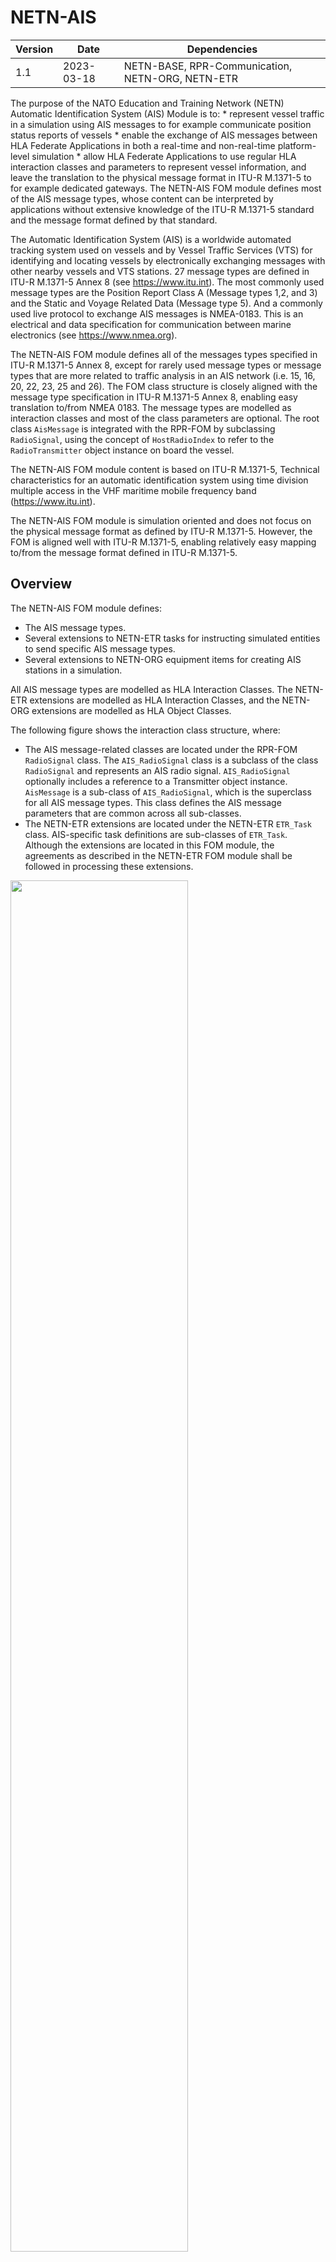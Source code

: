 # NETN-AIS

|Version| Date| Dependencies|
|---|---|---|
|1.1|2023-03-18|NETN-BASE, RPR-Communication, NETN-ORG, NETN-ETR|

The purpose of the NATO Education and Training Network (NETN) Automatic Identification System (AIS) Module is to:   * represent vessel traffic in a simulation using AIS messages to for example communicate position status reports of vessels  * enable the exchange of AIS messages between HLA Federate Applications in both a real-time and non-real-time platform-level simulation  * allow HLA Federate Applications to use regular HLA interaction classes and parameters to represent vessel information, and leave the translation to the physical message format in ITU-R M.1371-5 to for example dedicated gateways.   The NETN-AIS FOM module defines most of the AIS message types, whose content can be interpreted by applications without extensive knowledge of the ITU-R M.1371-5 standard and the message format defined by that standard. 

The Automatic Identification System (AIS) is a worldwide automated tracking system used on vessels and by Vessel Traffic Services (VTS) for identifying and locating vessels by electronically exchanging messages with other nearby vessels and VTS stations. 27 message types are defined in ITU-R M.1371-5 Annex 8 (see https://www.itu.int). The most commonly used message types are the Position Report Class A (Message types 1,2, and 3) and the Static and Voyage Related Data (Message type 5). And a commonly used live protocol to exchange AIS messages is NMEA-0183. This is an electrical and data specification for communication between marine electronics (see https://www.nmea.org).

The NETN-AIS FOM module defines all of the messages types specified in ITU-R M.1371-5 Annex 8, except for rarely used message types or message types that are more related to traffic analysis in an AIS network (i.e. 15, 16, 20, 22, 23, 25 and 26). The FOM class structure is closely aligned with the message type specification in ITU-R M.1371-5 Annex 8, enabling easy translation to/from NMEA 0183. The message types are modelled as interaction classes and most of the class parameters are optional. The root class `AisMessage` is integrated with the RPR-FOM by subclassing `RadioSignal`, using the concept of `HostRadioIndex` to refer to the `RadioTransmitter` object instance on board the vessel.

The NETN-AIS FOM module content is based on ITU-R M.1371-5, Technical characteristics for an automatic identification system using time division multiple access in the VHF maritime mobile frequency band (https://www.itu.int).

The NETN-AIS FOM module is simulation oriented and does not focus on the physical message format as defined by ITU-R M.1371-5. However, the FOM is aligned well with ITU-R M.1371-5, enabling relatively easy mapping to/from the message format defined in ITU-R M.1371-5.

## Overview

The NETN-AIS FOM module defines:

- The AIS message types.
- Several extensions to NETN-ETR tasks for instructing simulated entities to send specific AIS message types.
- Several extensions to NETN-ORG equipment items for creating AIS stations in a simulation.

All AIS message types are modelled as HLA Interaction Classes. The NETN-ETR extensions are modelled as HLA Interaction Classes, and the NETN-ORG extensions are modelled as HLA Object Classes.

The following figure shows the interaction class structure, where: 

- The AIS message-related classes are located under the RPR-FOM `RadioSignal` class. The `AIS_RadioSignal` class is a subclass of the class `RadioSignal` and represents an AIS radio signal. `AIS_RadioSignal` optionally includes a reference to a Transmitter object instance. `AisMessage` is a sub-class of `AIS_RadioSignal`, which is the superclass for all AIS message types. This class defines the AIS message parameters that are common across all sub-classes.
- The NETN-ETR extensions are located under the  NETN-ETR `ETR_Task` class. AIS-specific task definitions are sub-classes of `ETR_Task`. Although the extensions are located in this FOM module, the agreements as described in the NETN-ETR FOM module shall be followed in processing these extensions.

<img src="./images/NETN-AIS Interaction Class Tree.png" width="75%"/>

Figure: Interaction Class Structure

The following figure shows the object class structure, where:

- The NETN-ORG extensions are located under the NETN-ORG `EquipmentItem` class. These extensions provide additional information for creating AIS stations in a simulation. The agreements, as described in the NETN-ORG FOM module, shall be followed in processing these extensions.

<img src="./images/NETN-AIS Object Class Tree.png" width="75%"/>

### AIS message types

The modelled AIS message types are:

| Message type | Description |
| ------------ | ------------------------------------------------------------ |
| 1 | **Position Report Class A**. Message type for a scheduled position report; Class A shipborne mobile equipment. This message transmits information about the navigation of a ship: Longitude and latitude, time, heading, speed, ships navigation status, e.g. under power, at anchor. This message is transmitted every 2 to 10 seconds while underway, and every 3 minutes while at anchor. |
| 2 | Idem. |
| 3 | Idem. |
| 4 | **Base Station Report**. This message is to be used by fixed-location base stations to report a position and time reference periodically. |
| 5 | **Static and Voyage Related Data**. This message type is transmitted every 6 minutes and should only be used by Class A shipborne and SAR aircraft AIS stations when reporting static or voyage related data. |
| 6 | **Binary Addressed Message**. This message type is an addressed point-to-point message with an unspecified binary payload. |
| 7 | **Binary Acknowledge**. This message type is a receipt acknowledgement to the senders of a previous message of Message Type 6. Total length varies depending on the number of destination MMSIs included (1..4). |
| 8 | **Binary Broadcast Message**. This message type is a broadcast message with a binary payload. |
| 9 | **Standard SAR Aircraft Position Report**. Tracking information for search-and-rescue aircraft. |
| 10 | **UTC/Date Inquiry**. Request for UTC/Date information from an AIS base station. |
| 11 | **UTC/Date Response**. Identical to Message Type 4, with the semantics of a response to an inquiry. This message type is only transmitted from a mobile station as a result of a UTC request message (Message Type 10). |
| 12 | **Addressed Safety-Related Message**. This is a point-to-point text message. The payload is interpreted as a six-bit text. |
| 13 | **Safety-Related Acknowledgement**. This message type is a receipt acknowledgement to senders of previous messages of Message Type 12. |
| 14 | **Safety-Related Broadcast Message**. This is a broadcast text message. The payload is interpreted as a six-bit text. |
| 17 | **DGNSS Broadcast Binary Message**. This message type is used to broadcast differential corrections for GPS. The data in the payload is intended to be passed directly to GPS receivers capable of accepting such corrections. |
| 18 | **Standard Class B CS Position Report**. A less detailed report than message types 1-3 for vessels using Class B transmitters. The navigational status and rate of turn is not included in this message type. |
| 19 | **Extended Class B CS Position Report**. A slightly more detailed report than Message Type 18 for vessels using Class B transmitters. The navigational status and rate of turn is not included in this message type. The fields are as defined in the common navigation block and the Message Type 5 message. |
| 21 | **Aid-to-Navigation Report**. Identification and location message to be emitted by aids to navigation such as buoys and lighthouses. |
| 24 | **Static Data Report**. The equivalent of Message Type 5 for ships using Class B equipment. They are also used to associate an MMSI with a name on either class A or class B equipment. This message type may be in part A or part B format. According to the standard, parts A and B are expected to be broadcast in adjacent pairs. |
| 27 | **Long Range AIS Broadcast message**. This message type is primarily intended for long-range detection of AIS Class A equipped vessels (typically by satellite). This message has similar content to Messages 1, 2 and 3, but the total number of bits is compressed to allow for increased propagation delays associated with long-range detection. |

### NETN-ETR extensions

The NETN-ETR `ETR_Task` extensions are summarized in the following table. These extensions may be useful in SAR vignettes, for example.

| Name | Semantics |
| --- | --- |
| SendSafetyRelatedMessage | Tasks entity (the source) to send a safety related message (AIS message type 12) to another entity (the destination). Both source and destination must represent an AIS station (vessel, SAR aircraft, etc). |
| SendSafetyRelatedBroadcastMessage | Tasks entity (the source) to send a safety related broadcast message (AIS message type 14). The source must represent an AIS station (vessel, SAR aircraft, etc). |

### NETN-ORG extensions

The NETN-ORG `EquipmentItem` extensions are summarized in the following table.

|Name|Semantics|
|---|---|
|AisEquipmentItem|This class defines additional attributes for AIS equipment. Depending on the kind of AIS equipment, further attributes are added in sub-classes.|
|AisEquipmentItem.Vessel|This class defines additional attributes for vessel equipment.|
|AisEquipmentItem.SARaircraft|This class defines additional attributes for SAR aircraft equipment.|
|AisEquipmentItem.Basestation|This class defines additional attributes for basestation equipment.|
|AisEquipmentItem.AidToNavigation|This class defines additional attributes for aid to navigation (ATON) equipment.|

The `AisEquipmentItem` defines, amongst others, the `RadioSystemType` of the AIS station. The `RadioSystemType` should be used by the federate to initialize the `RadioTransmitter` object instance. Entity type values that may be used for the `RadioSystemType` are:

- `7.3.0.37.0.0.0` for a default AIS transmitter that relates to the AIS station modelled
- `7.3.0.37.1.0.0` for a class A transmitter
- `7.3.0.37.2.0.0` for a class B/SO (Self-Organizing) transmitter
- `7.3.0.37.3.0.0` for a class B/CS (Carrier-Sense) transmitter

See Radio Kind in the SISO Enumerations, [UID 22] for categories. By adding a subcategory (i.e. `1`,`2`, etc., not defined in the SISO Enumerations), it is possible to identify the specific type of transmitter, namely class A, B/SO, or B/CS in this example. These non-standard subcategory values should be defined as part of the federation agreements. The country code value `0` in this example should be replaced by the appropriate value.

## AisMessage class parameters

### Optional and required parameters

Many of the `AisMessage` class parameters are optional. For each optional parameter, a default value is defined that can be assumed by the receiving HLA federate if no parameter value is provided.

For example, to transmit a **Position Report Class A** message, only the following parameters are required:

|Parameter|Semantics|
|---|---|
|MessageId|Required. Message type identifier.|
|UserId|Required. The message is from the vessel identified by this MMSI.|

All other parameters are optional. However, to include a minimum amount of navigation data in the message and make the message useful, the following parameters should also be provided:

|Parameter|Semantics|
|---|---|
|Position|Optional (Default: not available). AIS (Lat,Lon) position.|
|UTCtime|Optional (Default: not available). Time of report.|

Other parameters include the true heading, course, rate of turn, etc. These are all optional but can be provided when available.

Note that the AIS position in the NETN-AIS FOM module is defined as a `GeodeticLocation` datatype. This is different from ITU-R M.1371-5, where Longitude and Latitude are represented in 1/10 000 min and stored in a 28 and 27-bit field, respectively. The purpose of this FOM module is to not bother the user with the message format in ITU-R M.1371-5, but rather let the user focus on the information that is exchanged in the simulation. The physical message format is not a concern of this FOM module. However, the class and parameter structure is such that the mapping between the NETN-AIS FOM and ITU-R M.1371-5 is straightforward.

### Six-bit ASCII character string datatype

Several parameters are typed as six-bit character strings—for example, vessel name and callsign. The parameter data type of a six-bit character string is `HLAASCIIstring`, and the following table shows the ASCII character to be used for each six-bit character.

| six-bit | dec | char | six-bit | dec | char | six-bit | dec | char | six-bit | dec | char |
| ------ | ---- | ---- | ------ | ---- | ---- | ------ | ---- | ---- | ------ | ---- | ---- |
| 000000 | 0 | "@" | 010000 | 16 | "P" | 100000 | 32 | " " | 110000 | 48 | "0" |
| 000001 | 1 | "A" | 010001 | 17 | "Q" | 100001 | 33 | "!" | 110001 | 49 | "1" |
| 000010 | 2 | "B" | 010010 | 18 | "R" | 100010 | 34 | """ | 110010 | 50 | "2" |
| 000011 | 3 | "C" | 010011 | 19 | "S" | 100011 | 35 | "\#" | 110011 | 51 | "3" |
| 000100 | 4 | "D" | 010100 | 20 | "T" | 100100 | 36 | "$" | 110100 | 52 | "4" |
| 000101 | 5 | "E" | 010101 | 21 | "U" | 100101 | 37 | "%" | 110101 | 53 | "5" |
| 000110 | 6 | "F" | 010110 | 22 | "V" | 100110 | 38 | "&" | 110110 | 54 | "6" |
| 000111 | 7 | "G" | 010111 | 23 | "W" | 100111 | 39 | "\'" | 110111 | 55 | "7" |
| 001000 | 8 | "H" | 011000 | 24 | "X" | 101000 | 40 | "(" | 111000 | 56 | "8" |
| 001001 | 9 | "I" | 011001 | 25 | "Y" | 101001 | 41 | ")" | 111001 | 56 | "9" |
| 001010 | 10 | "J" | 011010 | 26 | "Z" | 101010 | 42 | "\*" | 111010 | 58 | ":" |
| 001011 | 11 | "K" | 011011 | 27 | "[" | 101011 | 43 | "\+" | 111011 | 59 | ";" |
| 001100 | 12 | "L" | 011100 | 28 | "\" | 101100 | 44 | "," | 111100 | 60 | "<" |
| 001101 | 13 | "M" | 011101 | 29 | "]" | 101101 | 45 | "-" | 111101 | 61 | "=" |
| 001110 | 14 | "N" | 011110 | 30 | "\^" | 101110 | 46 | "." | 111110 | 62 | ">" |
| 001111 | 15 | "O" | 011111 | 31 | "\_" | 101111 | 47 | "/" | 111111 | 63 | "?" |

### EpochTimeSecInt64 datatype

Time is represented as `EpochTimeSecInt64`. This value represents the number of simulation seconds since the Epoch, 1 Jan 1970. In most messages, the time is related to an AIS position update in an AIS message type.

## RadioTransmitter

Optionally an AIS Radio Signal can be associated with a `RadioTransmitter` object instance. The non-optional attributes of the `RadioTransmitter` object instance may be assigned the following values:

| Attribute | Semantics | Value |
| --- | --- | --- |
| Frequency | Center frequency of the radio transmissions, specified in Herz. | `162000000` Hz |
| FrequencyBandwidth | Bandpass of the radio transmissions, specified in Hertz. | `25000` Hz |
| RadioIndex | Specifies the identification number for each radio on a given host. This value shall not change during simulation execution. | Per agreement. If the `RadioTransmitter` is the only radio for the vessel, the index `0` should be used. |
| RadioSystemType | Entity type of the radio transmitter: Kind, Domain, Country, Category. This value shall not change during simulation execution. Note that no further refinement of the type (subcategory etc.) is defined. The country value `0` should be replaced by the actual value. | `7.3.0.37` |
| TransmittedPower | The average power being transmitted in units of decibel-milliwatts. | `12.5` watt for class A (`41` dBm), `5` watt for class B/SO (`37` dBm), and `2` watt for class B/CS (`33` dBm). |
| TransmitterOperationalStatus | On/Off state of the transmitter as an enumeration. | `Off`, `OnButNotTransmitting` or `OnAndTransmitting` |
| WorldLocation | Location of the antenna in world coordinates. | The vessel position. |

## Entity marking and callsign

As a best practice, the vessel callsign (a seven (7) six-bit character string) should be based on (a) the `Callsign` attribute of the `NETN_SurfaceVessel` class or (b) the `Marking` attribute of the `SurfaceVessel` class, depending on what class is used. The size of these attributes is, however, different, as summarized in the following table:

| Attribute | Datatype | Size |
| --- | --- | --- |
| BaseEntity. PhysicalEntity. Platform. SurfaceVessel. NETN_SurfaceVessel. Callsign | ` HLAunicodeString ` | Unlimited |
| BaseEntity. PhysicalEntity. Platform. SurfaceVessel. Marking | `MarkingStruct` | 11 Octets |

When defining values for entity marking or callsign, the limitation for the vessel callsign should be taken into account.

## NETN-ORG MSDL extension

The MSDL schema has been extended with an AIS schema to persist the AIS-related ORBAT data in a file, together with the rest of the ORBAT data. The AIS schema is located in this repository, and the MSDL schema is located in the NETN-ORG repository. For more information about the MSDL schema and extensions, see the NETN-ORG repository.


## Object Classes

Note that inherited and dependency parameters are not explicitly listed for each interaction class below. Only parameters defined in this FOM Module are listed. 

<img src="./images/objectclasses.png">


### AisEquipmentItem

This class defines additional attributes for AIS equipment. Depending on the kind of AIS equipment, further attributes are added in sub-classes.
    
|Attribute|Datatype|Semantics|
|---|---|---|
|MMSI|MMSIType|Optional. The MMSI number (Maritime Mobile Service Identity) of the AIS station.  If the value is not provided then the subscribing federate that is responsible for the modelling of the AIS station shall generate a value. Note that the value of each AIS station must be  unique across all AIS stations in the simulation. Reuse of MMSI numbers if not advised since some systems may retain dead tracks for some time.|
|RadioSystemType|EntityTypeStruct|Optional. The type of transmitter. If the value is not provided then the subscribing federate that is responsible for the modelling of the AIS station shall determine the type of transmitter.|
|TransmitterStatus|TransmitterOperationalStatusEnum8|Optional. The initial status of the AIS Transmitter(s) of the AIS station. If the value is not provided then the value shall be assumed to be ON.|
### Vessel

This class defines additional attributes for vessel equipment.
    
|Attribute|Datatype|Semantics|
|---|---|---|
|IMO|IMOType|Optional. The International Maritime Organization (IMO) number to identify the vessel. If the value is not provided then the subscribing federate that is responsible for the modelling of the vessel shall generate a value.|
### SARaircraft

This class defines additional attributes for SAR aircraft equipment.
### Basestation

This class defines additional attributes for basestation equipment.
### AidToNavigation

This class defines additional attributes for aid to navigation (ATON) equipment.

## Interaction Classes

Note that inherited and dependency parameters are not explicitly listed for each interaction class below. Only parameters defined in this FOM Module are listed. 

<img src="./images/interactionclasses.png">



### AIS_RadioSignal

This is the root interaction class for all AIS messages. The interaction class contains a reference to the embedded system that represents the AIS transmitter. The embedded system should be modelled as a RadioTransmitter, an RPR-FOM object class that is subclassed from Embedded System.
    
|Parameter|Datatype|Semantics|
|---|---|---|
|HostRadioIndex|RTIobjectId|Optional (Default: not available). The HostRadioIndex is a unique string that identifies the name of the RadioTransmitter object.|
### AisMessage

Super class for all AIS message types.
    
|Parameter|Datatype|Semantics|
|---|---|---|
|MessageId|MsgIdEnumType|Required. Message type identifier.|
|UserId|MMSIType|Required. The message is from the vessel identified by this MMSI.|
### AisNavigationData

Message Types 1, 2 and 3 share a common reporting structure for navigational data, captured in this class.
    
|Parameter|Datatype|Semantics|
|---|---|---|
|CourseOverGround|DirectionDegreesFloat32|Optional (Default: not available). Course over the ground.|
|NavigationalStatus|NavigationStatusEnumType|Optional (Default: not defined). Navigational status.|
|Position|GeodeticLocation|Optional (Default: not available). AIS (Lat,Lon) position.|
|RateOfTurn|DegreesPerSecondFloat32|Optional (Default: not available). Rate of turn.|
|SpecialManeuverIndicator|ManeuverIndicatorEnumType|Optional (Default: not available). Maneuver indication.|
|SpeedOverGround|VelocityMeterPerSecondFloat32|Optional (Default: not available). Speed over the ground.|
|TrueHeading|DirectionDegreesFloat32|Optional (Default: not available). True heading.|
|UTCtime|EpochTimeSecInt64|Optional (Default: not available). Time of the report.|
### AisMessage1

Message Type 1: Position Report Class A. 
 
Message type for a scheduled position report; Class A shipborne mobile equipment. This message transmits information pertaining to a ships navigation: Longitude and latitude, time, heading, speed, ships navigation status (under power, at anchor...). This message is transmitted every 2 to 10 seconds while underway, and every 3 minutes while at anchor.
### AisMessage2

Message Type 2: Position Report Class A. 
 
Message type for an assigned scheduled position report; Class A shipborne mobile equipment. This message transmits information pertaining to a ships navigation: Longitude and latitude, time, heading, speed, ships navigation status (under power, at anchor...). This message is transmitted every 2 to 10 seconds while underway, and every 3 minutes while at anchor.
### AisMessage3

Message Type 3: Position Report Class A. 
 
Message type for a special position report, response to interrogation; Class A shipborne mobile equipment. This message transmits information pertaining to a ships navigation: Longitude and latitude, time, heading, speed, ships navigation status (under power, at anchor...). This message is transmitted every 2 to 10 seconds while underway, and every 3 minutes while at anchor.
### AisBaseStationReportAndUTCDateResponseData

Common reporting structure for Message Types 4 and 11 for reporting UTC time and date and, at the same time, position. It is also used by AIS stations for determining if the station is within 120 NM for response to Messages Types 20 and 23.
    
|Parameter|Datatype|Semantics|
|---|---|---|
|Position|GeodeticLocation|Optional (Default: not available). AIS (Lat,Lon) position.|
|UTCtime|EpochTimeSecInt64|Optional (Default: not available). Time of report.|
### AisMessage4

Message Type 4: Base Station Report. 
 
This message is to be used by fixed-location base stations to periodically report a position and time reference.
### AisMessage11

Message Type 11: UTC/Date Response. 
 
Identical to Message Type 4, with the semantics of a response to inquiry. This message type is only transmitted from a mobile station as a result of a UTC request message (Message Type 10).
### AisStaticAndVoyageData

Common Static and Voyage Data for Message Types 5, 19 and 24.
    
|Parameter|Datatype|Semantics|
|---|---|---|
|Callsign|HLAASCIIstring|Required. 7 six-bit characters for the callsign.|
|DimensionBow|LengthMeterFloat32|Optional (Default: not available). GPS Ant. distance from the bow.|
|DimensionPort|LengthMeterFloat32|Optional (Default: not available). GPS Ant. distance from the port.|
|DimensionStarboard|LengthMeterFloat32|Optional (Default: not available). GPS Ant. distance from starboard.|
|DimensionStern|LengthMeterFloat32|Optional (Default: not available). GPS Ant. distance from the stern.|
|Name|HLAASCIIstring|Required. 20 six-bit characters for the name.|
|ShipType|ShipTypeType|Optional (Default: not available). Ship type.|
### AisMessage5

Message Type 5: Static and Voyage-Related Data. 
 
This message type is transmitted every 6 minutes and should only be used by Class A shipborne and SAR aircraft AIS stations when reporting static or voyage-related data.
    
|Parameter|Datatype|Semantics|
|---|---|---|
|Destination|HLAASCIIstring|Optional (Default: not available, 20 six-bit "@" value). 20 six-bit characters for the destination. For SAR aircraft, the use of this field may be decided by the responsible administration.|
|Draught|DraughtMeterFloat32|Optional (Default: not available). Maximum present static draught.|
|ETAtime|EpochTimeSecInt64|Optional (Default: not available). Estimated time of arrival. Not applicable to SAR aircraft. <br/>If a zero value is provided then this shall be interpreted as not available.|
|IMO|IMOType|Optional (Default: zero). The IMO ship ID number. Not applicable to SAR aircraft.|
### AisMessage19

Message Type 19: Extended Class B CS Position Report. 
 
A slightly more detailed report than Message Type 18 for vessels using Class B transmitters. Omits navigational status and rate of turn. Fields are as in the common navigation block and the Message Type 5 message.
    
|Parameter|Datatype|Semantics|
|---|---|---|
|CourseOverGround|DirectionDegreesFloat32|Optional (Default: not available). Course over the ground.|
|Position|GeodeticLocation|Optional (Default: not available). AIS (Lat,Lon) position.|
|SpeedOverGround|VelocityMeterPerSecondFloat32|Optional (Default: not available). Speed over the ground.|
|TrueHeading|DirectionDegreesFloat32|Optional (Default: not available). True heading.|
|UTCtime|EpochTimeSecInt64|Optional (Default: not available). Time of the report.|
### AisMessage24

Message Type 24: Static Data Report. 
 
The equivalent of Message Type 5 for ships using Class B equipment. Also used to associate an MMSI with a name on either class A or class B equipment. This message type may be in part A or part B format. According to the standard, parts A and B are expected to be broadcast in adjacent pairs.
    
|Parameter|Datatype|Semantics|
|---|---|---|
|ManufacturerId|ManufacturerIdType|Required. (Part B) 3 six-bit chars.|
|PartNumber|PartNumberEnumType|Required. Part number.|
|SerialNumber|SerialNumberType|Required. (Part B) Serial Number.|
|UnitModel|UnitModelType|Required. (Part B) Unit Model Code.|
### AisBinaryMessageData

Binary Payload for Message Types 6 and 8. The interpretation of the binary payload is controlled by: 
- The Designated Area Code (DAC), is a jurisdiction code: 366 for the United States. It uses the same encoding as the area designator in MMMSIs; see [ITU-MID]. 1 designates international (ITU) messages. 
- The FID is the Functional ID for a message subtype. In some sources, this is abbreviated FI.
    
|Parameter|Datatype|Semantics|
|---|---|---|
|Data|BinArrayType|Required. Binary data up to 920 bits.|
|DesignatedAreaCode|DesignatedAreaCodeType|Required. Designated area code (DAC).|
|FunctionId|FunctionIdType|Required. Functional ID (FID).|
### AisMessage6

Message Type 6: Binary Addressed Message. 
 
This message type is an addressed point-to-point message with a binary payload.
    
|Parameter|Datatype|Semantics|
|---|---|---|
|Destination|MMSIType|Required. Destination MMSI.|
### AisMessage8

Message Type 8: Binary Broadcast Message. 
 
This message type is a broadcast message with a binary payload.
### AcknowledgeData

Acknowledge data for Message Types 7 and 13.
    
|Parameter|Datatype|Semantics|
|---|---|---|
|Destination1|MMSIType|Required. MMSI number 1.|
|Destination2|MMSIType|Optional (Default: not available). MMSI number 2.|
|Destination3|MMSIType|Optional (Default: not available). MMSI number 3.|
|Destination4|MMSIType|Optional (Default: not available). MMSI number 4.|
### AisMessage7

Message Type 7: Binary Acknowledge. 
 
This message type is a receipt acknowledgement to the senders of a previous messages of Message Type 6. Up to 4 destination MMSIs can be acknowledged in one message.
### AisMessage13

Message Type 13: Safety-Related Acknowledgement. 
 
This message type is a receipt acknowledgement to senders of previous messages of Message Type 12.
### AisMessage9

Message type 9: Standard SAR Aircraft Position Report. 
 
Tracking information for search-and-rescue aircraft.
    
|Parameter|Datatype|Semantics|
|---|---|---|
|Altitude|AltitudeMeterFloat64|Optional (Default: not available). Altitude.|
|CourseOverGround|DirectionDegreesFloat32|Optional (Default: not available). Course over the ground.|
|Position|GeodeticLocation|Optional (Default: not available). AIS (Lat,Lon) position.|
|SpeedOverGround|VelocityMeterPerSecondFloat32|Optional (Default: not available). Speed over the ground.|
|UTCtime|EpochTimeSecInt64|Optional (Default: not available). Time of the report.|
### AisMessage10

Message Type 10: UTC/Date Inquiry. 
 
Request for UTC/Date information from an AIS base station.
    
|Parameter|Datatype|Semantics|
|---|---|---|
|Destination|MMSIType|Required. Destination MMSI.|
### AisMessage12

Type 12: Addressed Safety-Related Message. 
 
This is a point-to-point text message. The payload is interpreted as six-bit text.
    
|Parameter|Datatype|Semantics|
|---|---|---|
|Destination|MMSIType|Required. Destination MMSI.|
|Message|HLAASCIIstring|Required. 1-156 chars of six-bit text.|
### AisMessage14

Type 14: Safety-Related Broadcast Message. 
 
This is a broadcast text message. The payload is interpreted as six-bit text.
    
|Parameter|Datatype|Semantics|
|---|---|---|
|Message|HLAASCIIstring|Required. 1-161 chars of six-bit text.|
### AisMessage17

Message Type 17: DGNSS Broadcast Binary Message. 
 
This message type is used to broadcast differential corrections for GPS.
    
|Parameter|Datatype|Semantics|
|---|---|---|
|Position|GeodeticLocation|Optional (Default: not available). Position data.|
### AisMessage18

Message Type 18: Standard Class B CS Position Report. 
 
A less detailed report than message types 1-3 for vessels using Class B transmitters. Omits navigational status and rate of turn.
    
|Parameter|Datatype|Semantics|
|---|---|---|
|CourseOverGround|DirectionDegreesFloat32|Optional (Default: not available). Course over the ground.|
|Position|GeodeticLocation|Optional (Default: not available). AIS (Lat,Lon) position.|
|SpeedOverGround|VelocityMeterPerSecondFloat32|Optional (Default: not available). Speed over the ground.|
|TrueHeading|DirectionDegreesFloat32|Optional (Default: not available). True heading.|
|UTCtime|EpochTimeSecInt64|Optional (Default: not available). Time of the report.|
### AisMessage21

Message Type 21: Aid-to-Navigation Report. 
 
Identification and location message to be emitted by aids to navigation such as buoys and lighthouses.
    
|Parameter|Datatype|Semantics|
|---|---|---|
|AidType|AidTypeEnumType|Optional (Default: not specified). Type of aid.|
|DimensionBow|LengthMeterFloat32|Optional (Default: not available). Distance from the bow.|
|DimensionPort|LengthMeterFloat32|Optional (Default: not available). Distance from the port.|
|DimensionStarboard|LengthMeterFloat32|Optional (Default: not available). Distance from starboard.|
|DimensionStern|LengthMeterFloat32|Optional (Default: not available). Distance from the stern.|
|Name|HLAASCIIstring|Optional (Default: 34 six-bit @ characters). Up to max 34 six-bit characters for the name of the aid.|
|OffPositionFlag|HLAboolean|Optional (Default: false). Off-Position Indicator. The Off-Position Indicator is for floating Aids-to-Navigation only: false means on position; true means off position. Only valid if UTCsecond is available.|
|Position|GeodeticLocation|Optional (Default: not available). AIS (Lat,Lon) position.|
|UTCtime|EpochTimeSecInt64|Optional (Default: not available). Time of the report.|
|VirtualFlag|HLAboolean|Optional (Default: false). Virtual-aid flag. The Virtual Aid flag is interpreted as follows: false = real Aid to Navigation at the indicated position; true = virtual Aid to Navigation simulated by nearby AIS station.|
### AisMessage27

Message Type 27: Long Range AIS Broadcast message. 
 
This message type is primarily intended for long-range detection of vessels equipped with AIS Class A (typically by satellite). This message has similar content to Messages 1, 2 and 3, but the total number of bits has been compressed to allow for increased propagation delays associated with long-range detection.
    
|Parameter|Datatype|Semantics|
|---|---|---|
|CourseOverGround|DirectionDegreesFloat32|Optional (Default: not available). Course over the ground.|
|NavigationStatus|NavigationStatusEnumType|Optional (Default: not defined). Navigational status.|
|Position|GeodeticLocation|Optional (Default: not available). AIS (Lat,Lon) position.|
|SpeedOverGround|VelocityMeterPerSecondFloat32|Optional (Default: not available). Speed over the ground.|
### SendSafetyRelatedMessage

Tasks entity (the source) to send a safety-related message (AIS message type 12) to another entity (the destination). 
 
Both source and destination must represent an AIS station (vessel, SAR aircraft, etc).
    
|Parameter|Datatype|Semantics|
|---|---|---|
|Entity|UUID|Required. The entity that represents the destination. This must be an AIS station.|
|Message|HLAASCIIstring|Required. 1-156 chars of six-bit text.|
### SendSafetyRelatedBroadcastMessage

Tasks entity (the source) to send a safety-related broadcast message (AIS message type 14). 
 
The source must represent an AIS station (vessel, SAR aircraft, etc).
    
|Parameter|Datatype|Semantics|
|---|---|---|
|Message|HLAASCIIstring|Required. 1-161 chars of six-bit text.|
## Datatypes

Note that only datatypes defined in this FOM Module are listed below. Please refer to FOM Modules on which this module depends for other referenced datatypes.

### Overview
|Name|Semantics|
|---|---|
|AidTypeEnumType|Enumeration value for the aid type. According to [IALA], the aid type field has values 1-15 for fixed and 16-31 for floating aids to navigation.|
|BinArrayType|Binary data.|
|DegreesPerSecondFloat32|The turn rate in degrees per second, where: (a) zero value: not turning; (b) positive value: turning right; (c) negative value: turning left.|
|DesignatedAreaCodeType|A 10-bit value. Designated area code (DAC).|
|DraughtMeterFloat32|The vertical distance between the waterline and the bottom of the hull (keel) including the thickness of the hull; Draught determines the minimum depth of water a ship or boat can safely navigate.|
|FunctionIdType|A 6-bit value. Functional ID (FID).|
|IMOType|A 30-bit value. The International Maritime Organization (IMO) number is a unique identifier for vessels. See https://www.itu.int/en/ITU-R. The IMO number is made of the three letters "IMO" followed by a seven-digit number. This number consists of a six-digit sequential unique number followed by a check digit. The integrity of an IMO number can be verified using its check digit. This is done by multiplying each of the first six digits by a factor of 2 to 7 corresponding to their position from right to left. The rightmost digit of this sum is the check digit. For example, for IMO 9074729: (9×7) + (0×6) + (7×5) + (4×4) + (7×3) + (2×2) = 139. This attribute represents the 7 digits value of the IMO number. The value shall be zero for not available (default). The value shall also be zero for inland vessels.|
|MMSIType|A 30-bit value. The MMSI number (Maritime Mobile Service Identity) is a unique nine-digit number for identifying an AIS station.|
|ManeuverIndicatorEnumType|Enumeration value to indicate a maneuver.|
|ManufacturerIdType|The manufacturer's mnemonic code consists of three 6-bit ASCII characters.|
|MsgIdEnumType|Enumeration value for the message type.|
|NavigationStatusEnumType|Enumeration value to indicate the navigational status.|
|PartNumberEnumType|Identifier for the message part number.|
|SerialNumberType|A 2-bit value. (Part B) Serial Number.|
|ShipTypeType|An 8-bit value. The type of ship and cargo. See https://www.itu.int/en/ITU-R.|
|UnitModelType|A 4-bit value. (Part B) Unit Model Code.|
        
### Simple Datatypes
|Name|Units|Semantics|
|---|---|---|
|DegreesPerSecondFloat32|Degrees/second|The turn rate in degrees per second, where: (a) zero value: not turning; (b) positive value: turning right; (c) negative value: turning left.|
|DesignatedAreaCodeType|NA|A 10-bit value. Designated area code (DAC).|
|DraughtMeterFloat32|Meter|The vertical distance between the waterline and the bottom of the hull (keel) including the thickness of the hull; Draught determines the minimum depth of water a ship or boat can safely navigate.|
|FunctionIdType|NA|A 6-bit value. Functional ID (FID).|
|IMOType|NA|A 30-bit value. The International Maritime Organization (IMO) number is a unique identifier for vessels. See https://www.itu.int/en/ITU-R. The IMO number is made of the three letters "IMO" followed by a seven-digit number. This number consists of a six-digit sequential unique number followed by a check digit. The integrity of an IMO number can be verified using its check digit. This is done by multiplying each of the first six digits by a factor of 2 to 7 corresponding to their position from right to left. The rightmost digit of this sum is the check digit. For example, for IMO 9074729: (9×7) + (0×6) + (7×5) + (4×4) + (7×3) + (2×2) = 139. This attribute represents the 7 digits value of the IMO number. The value shall be zero for not available (default). The value shall also be zero for inland vessels.|
|MMSIType|NA|A 30-bit value. The MMSI number (Maritime Mobile Service Identity) is a unique nine-digit number for identifying an AIS station.|
|SerialNumberType|NA|A 2-bit value. (Part B) Serial Number.|
|ShipTypeType|NA|An 8-bit value. The type of ship and cargo. See https://www.itu.int/en/ITU-R.|
|UnitModelType|NA|A 4-bit value. (Part B) Unit Model Code.|
        
### Enumerated Datatypes
|Name|Representation|Semantics|
|---|---|---|
|AidTypeEnumType|HLAoctet|Enumeration value for the aid type. According to [IALA], the aid type field has values 1-15 for fixed and 16-31 for floating aids to navigation.|
|ManeuverIndicatorEnumType|HLAoctet|Enumeration value to indicate a maneuver.|
|MsgIdEnumType|HLAoctet|Enumeration value for the message type.|
|NavigationStatusEnumType|HLAoctet|Enumeration value to indicate the navigational status.|
|PartNumberEnumType|HLAoctet|Identifier for the message part number.|
        
### Array Datatypes
|Name|Element Datatype|Semantics|
|---|---|---|
|BinArrayType|HLAboolean|Binary data.|
|ManufacturerIdType|HLAASCIIchar|The manufacturer's mnemonic code consists of three 6-bit ASCII characters.|
    

